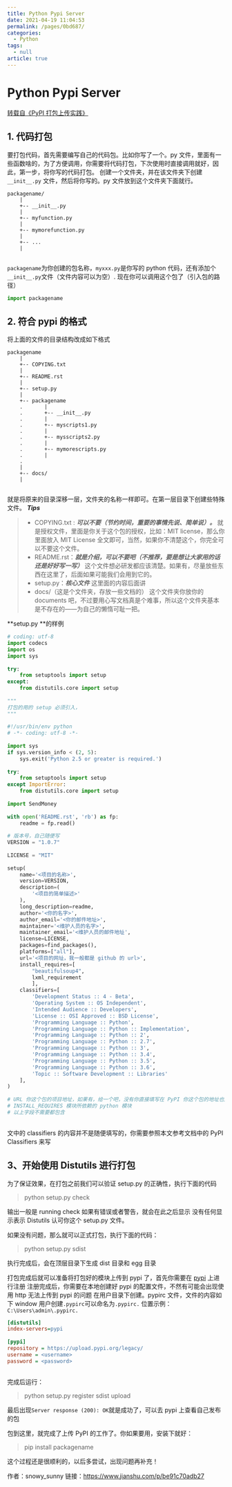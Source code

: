 ```yaml
---
title: Python Pypi Server
date: 2021-04-19 11:04:53
permalink: /pages/0bd687/
categories: 
  - Python
tags: 
  - null
article: true
---
```

# Python Pypi Server

[转载自《PyPI 打包上传实践》](https://www.jianshu.com/p/be91c70adb27)

## 1. 代码打包

要打包代码，首先需要编写自己的代码包。比如你写了一个。py 文件，里面有一些函数啥的，为了方便调用，你需要将代码打包，下次使用时直接调用就好，因此，第一步，将你写的代码打包。
创建一个文件夹，并在该文件夹下创建 `__init__.py` 文件，然后将你写的。py 文件放到这个文件夹下面就行。

```text
packagename/    
    |    
    +-- __init__.py    
    |    
    +-- myfunction.py    
    |    
    +-- mymorefunction.py    
    |    
    +-- ...    
    |    
    
```

`packagename`为你创建的包名称，`myxxx.py`是你写的 python 代码，还有添加个`__init__.py`文件（文件内容可以为空）.
现在你可以调用这个包了（引入包的路径）

```python
import packagename    
```

## 2. 符合 pypi 的格式

将上面的文件的目录结构改成如下格式

```text
packagename    
    |    
    +-- COPYING.txt    
    |    
    +-- README.rst    
    |    
    +-- setup.py    
    |    
    +-- packagename    
    .       |    
    .       +-- __init__.py    
    .       |    
    .       +-- myscripts1.py    
    .       |    
    .       +-- mysscripts2.py    
    .       |    
    .       +-- mymorescripts.py    
    .       |    
    .    
    |    
    +-- docs/    
    |    
    
```

就是将原来的目录深移一层，文件夹的名称一样即可。在第一层目录下创建些特殊文件。
***Tips***

> * COPYING.txt : ***可以不要（节约时间，重要的事情先说、简单说）。***
>     就是授权文件，里面是你关于这个包的授权，比如：MIT license，那么你里面放入 MIT License 全文即可，当然，如果你不清楚这个，你完全可以不要这个文件。
> * README.rst：***就是介绍，可以不要吧（不推荐，要是想让大家用的话还是好好写一写）***
>     这个文件想必研发都应该清楚。如果有，尽量放些东西在这里了，后面如果可能我们会用到它的。
> * setup.py：***核心文件***
>     这里面的内容后面讲
> * docs/（这是个文件夹，存放一些文档的）
>     这个文件夹你放你的 documents 吧，不过要用心写文档真是个难事，所以这个文件夹基本是不存在的——为自己的懒惰可耻一把。

**setup.py **的样例

```python
# coding: utf-8    
import codecs    
import os    
import sys    
    
try:    
    from setuptools import setup    
except:    
    from distutils.core import setup    
    
"""    
打包的用的 setup 必须引入，    
"""    
    
#!/usr/bin/env python    
# -*- coding: utf-8 -*-    
    
import sys    
if sys.version_info < (2, 5):    
    sys.exit('Python 2.5 or greater is required.')    
    
try:    
    from setuptools import setup    
except ImportError:    
    from distutils.core import setup    
    
import SendMoney    
    
with open('README.rst', 'rb') as fp:    
    readme = fp.read()    
    
# 版本号，自己随便写    
VERSION = "1.0.7"    
    
LICENSE = "MIT"    
    
setup(    
    name='<项目的名称>',    
    version=VERSION,    
    description=(    
        '<项目的简单描述>'    
    ),    
    long_description=readme,    
    author='<你的名字>',    
    author_email='<你的邮件地址>',    
    maintainer='<维护人员的名字>',    
    maintainer_email='<维护人员的邮件地址',    
    license=LICENSE,    
    packages=find_packages(),    
    platforms=["all"],    
    url='<项目的网址，我一般都是 github 的 url>',    
    install_requires=[      
        "beautifulsoup4",      
        lxml_requirement      
        ],      
    classifiers=[    
        'Development Status :: 4 - Beta',    
        'Operating System :: OS Independent',    
        'Intended Audience :: Developers',    
        'License :: OSI Approved :: BSD License',    
        'Programming Language :: Python',    
        'Programming Language :: Python :: Implementation',    
        'Programming Language :: Python :: 2',    
        'Programming Language :: Python :: 2.7',    
        'Programming Language :: Python :: 3',    
        'Programming Language :: Python :: 3.4',    
        'Programming Language :: Python :: 3.5',    
        'Programming Language :: Python :: 3.6',    
        'Topic :: Software Development :: Libraries'    
    ],    
)    
    
# URL 你这个包的项目地址，如果有，给一个吧，没有你直接填写在 PyPI 你这个包的地址也是可以的    
# INSTALL_REQUIRES 模块所依赖的 python 模块    
# 以上字段不需要都包含    
    
```

文中的 classifiers 的内容并不是随便填写的，你需要参照本文参考文档中的 PyPI Classifiers 来写

## 3、开始使用 Distutils 进行打包

为了保证效果，在打包之前我们可以验证 setup.py 的正确性，执行下面的代码

> python setup.py check

输出一般是 running check
如果有错误或者警告，就会在此之后显示
没有任何显示表示 Distutils 认可你这个 setup.py 文件。

如果没有问题，那么就可以正式打包，执行下面的代码：

> python setup.py sdist

执行完成后，会在顶层目录下生成 dist 目录和 egg 目录

打包完成后就可以准备将打包好的模块上传到 pypi 了，首先你需要在 [pypi](https://link.jianshu.com?t=https%3A%2F%2Fpypi.org%2F) 上进行注册
注册完成后，你需要在本地创建好 pypi 的配置文件，不然有可能会出现使用 http 无法上传到 pypi 的问题
在用户目录下创建。pypirc 文件，文件的内容如下
window 用户创建`.pypirc`可以命名为`.pypirc.`    位置示例：`C:\Users\admin\.pypirc.`

```ini
[distutils]    
index-servers=pypi    
    
[pypi]    
repository = https://upload.pypi.org/legacy/    
username = <username>    
password = <password>    
    
```

完成后运行：

> python setup.py register sdist upload

最后出现`Server response (200): OK`就是成功了，可以去 pypi 上查看自己发布的包

包到这里，就完成了上传 PyPI 的工作了。你如果要用，安装下就好：

> pip install packagename

这个过程还是很顺利的，以后多尝试，出现问题再补充！

作者：snowy_sunny
链接：https://www.jianshu.com/p/be91c70adb27
